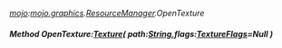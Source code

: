 _[mojo](../../modules/mojo/mojo-module.md):[mojo.graphics](../../modules/mojo/mojo-graphics.md).[ResourceManager](../../modules/mojo/mojo-graphics-resourcemanager_ext.md).OpenTexture_
##### Method OpenTexture:[Texture](../../modules/mojo/mojo-graphics-texture.md)( path:[String](../../modules/wonkey/wonkey-types-string.md),flags:[TextureFlags](../../modules/mojo/mojo-graphics-textureflags.md)=Null )
